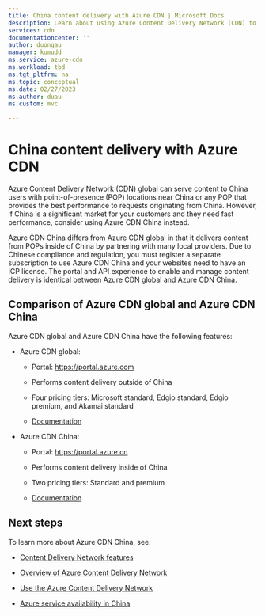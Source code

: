 ```yaml
---
title: China content delivery with Azure CDN | Microsoft Docs
description: Learn about using Azure Content Delivery Network (CDN) to deliver content to China users.
services: cdn
documentationcenter: ''
author: duongau
manager: kumudd
ms.service: azure-cdn
ms.workload: tbd
ms.tgt_pltfrm: na
ms.topic: conceptual
ms.date: 02/27/2023
ms.author: duau
ms.custom: mvc

---
```


# China content delivery with Azure CDN

Azure Content Delivery Network (CDN) global can serve content to China users with point-of-presence (POP) locations near China or any POP that provides the best performance to requests originating from China. However, if China is a significant market for your customers and they need fast performance, consider using Azure CDN China instead.

Azure CDN China differs from Azure CDN global in that it delivers content from POPs inside of China by partnering with many local providers. Due to Chinese compliance and regulation, you must register a separate subscription to use Azure CDN China and your websites need to have an ICP license. The portal and API experience to enable and manage content delivery is identical between Azure CDN global and Azure CDN China.

## Comparison of Azure CDN global and Azure CDN China

Azure CDN global and Azure CDN China have the following features:

- Azure CDN global:

     - Portal: https://portal.azure.com  

     - Performs content delivery outside of China

     - Four pricing tiers: Microsoft standard, Edgio standard, Edgio premium, and Akamai standard

     - [Documentation](./index.yml)

- Azure CDN China:

     - Portal: https://portal.azure.cn

     - Performs content delivery inside of China

     - Two pricing tiers: Standard and premium

     - [Documentation](https://docs.azure.cn/en-us/cdn/)
 

## Next steps

To learn more about Azure CDN China, see:

- [Content Delivery Network features](https://www.azure.cn/en-us/home/features/cdn/)

- [Overview of Azure Content Delivery Network](https://docs.azure.cn/en-us/cdn/cdn-overview)

- [Use the Azure Content Delivery Network](https://docs.azure.cn/en-us/cdn/cdn-how-to-use)

- [Azure service availability in China](/azure/china/concepts-service-availability)
